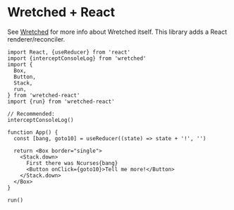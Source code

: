 # Wretched + React

See [Wretched](https://github.com/wretched-tui/wretched) for more info about
Wretched itself. This library adds a React renderer/reconciler.

```tsx
import React, {useReducer} from 'react'
import {interceptConsoleLog} from 'wretched'
import {
  Box,
  Button,
  Stack,
  run,
} from 'wretched-react'
import {run} from 'wretched-react'

// Recommended:
interceptConsoleLog()

function App() {
  const [bang, goto10] = useReducer((state) => state + '!', '')

  return <Box border="single">
    <Stack.down>
      First there was Ncurses{bang}
      <Button onClick={goto10}>Tell me more!</Button>
    </Stack.down>
  </Box>
}

run()
```
